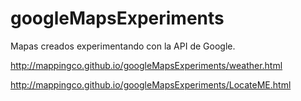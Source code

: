 googleMapsExperiments
=====================

Mapas creados experimentando con la API de Google. 

http://mappingco.github.io/googleMapsExperiments/weather.html

http://mappingco.github.io/googleMapsExperiments/LocateME.html
